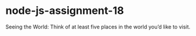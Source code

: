 # node-js-assignment-18
Seeing the World: Think of at least five places in the world you’d like to visit.
